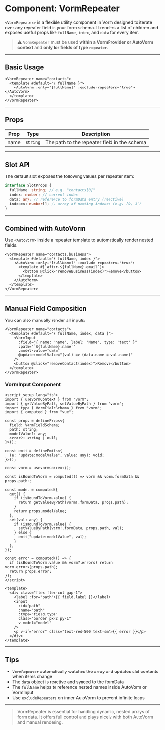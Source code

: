 # Component: VormRepeater

`<VormRepeater>` is a flexible utility component in Vorm designed to iterate over any repeater field in your form schema. It renders a list of children and exposes useful props like `fullName`, `index`, and `data` for every item.

> ⚠️ `VormRepeater` must be used **within a VormProvider or AutoVorm context** and **only for fields of type `repeater`**.

---

## Basic Usage

```vue
<VormRepeater name="contacts">
  <template #default="{ fullName }">
    <AutoVorm :only="[fullName]" :exclude-repeaters="true"> </AutoVorm>
  </template>
</VormRepeater>
```

---

## Props

| Prop | Type     | Description                                  |
| ---- | -------- | -------------------------------------------- |
| name | `string` | The path to the repeater field in the schema |

---

## Slot API

The default slot exposes the following values per repeater item:

```ts
interface SlotProps {
  fullName: string; // e.g. "contacts[0]"
  index: number; // current index
  data: any; // reference to formData entry (reactive)
  indexes: number[]; // array of nesting indexes (e.g. [0, 1])
}
```

---

## Combined with AutoVorm

Use `<AutoVorm>` inside a repeater template to automatically render nested fields.

```vue
<VormRepeater name="contacts.business">
  <template #default="{ fullName, index }">
    <AutoVorm :only="[fullName]" :exclude-repeaters="true">
      <template #[`after-${fullName}.email`]>
        <button @click="removeBusiness(index)">Remove</button>
      </template>
    </AutoVorm>
  </template>
</VormRepeater>
```

---

## Manual Field Composition

You can also manually render all inputs:

```vue
<VormRepeater name="contacts">
  <template #default="{ fullName, index, data }">
    <VormInput
      :field="{ name: 'name', label: 'Name', type: 'text' }"
      :path="`${fullName}.name`"
      :model-value="data"
      @update:modelValue="(val) => (data.name = val.name)"
    />
    <button @click="removeContact(index)">Remove</button>
  </template>
</VormRepeater>
```

### VormInput Component

```vue
<script setup lang="ts">
import { useVormContext } from "vorm";
import { getValueByPath, setValueByPath } from "vorm";
import type { VormFieldSchema } from "vorm";
import { computed } from "vue";

const props = defineProps<{
  field: VormFieldSchema;
  path: string;
  modelValue?: any;
  error?: string | null;
}>();

const emit = defineEmits<{
  (e: "update:modelValue", value: any): void;
}>();

const vorm = useVormContext();

const isBoundToVorm = computed(() => vorm && vorm.formData && props.path);

const model = computed({
  get() {
    if (isBoundToVorm.value) {
      return getValueByPath(vorm!.formData, props.path);
    }
    return props.modelValue;
  },
  set(val: any) {
    if (isBoundToVorm.value) {
      setValueByPath(vorm!.formData, props.path, val);
    } else {
      emit("update:modelValue", val);
    }
  },
});

const error = computed(() => {
  if (isBoundToVorm.value && vorm?.errors) return vorm.errors[props.path];
  return props.error;
});
</script>

<template>
  <div class="flex flex-col gap-1">
    <label :for="path">{{ field.label }}</label>
    <input
      :id="path"
      :name="path"
      :type="field.type"
      class="border px-2 py-1"
      v-model="model"
    />
    <p v-if="error" class="text-red-500 text-sm">{{ error }}</p>
  </div>
</template>
```

---

## Tips

- `VormRepeater` automatically watches the array and updates slot contents when items change
- The `data` object is reactive and synced to the formData
- The `fullName` helps to reference nested names inside AutoVorm or VormInput
- Use `excludeRepeaters` on inner AutoVorm to prevent infinite loops

---

> VormRepeater is essential for handling dynamic, nested arrays of form data. It offers full control and plays nicely with both AutoVorm and manual rendering.
